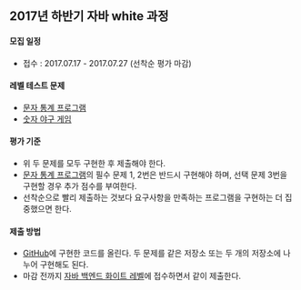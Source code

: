 ## 2017년 하반기 자바 white 과정
#### 모집 일정
* 접수 : 2017.07.17 - 2017.07.27 (선착순 평가 마감)

#### 레벨 테스트 문제
* [문자 통계 프로그램](2017-java/string-edit.md)
* [숫자 야구 게임](2017-java/baseball.md)

#### 평가 기준
* 위 두 문제를 모두 구현한 후 제출해야 한다.
* [문자 통계 프로그램](2017-java/string-edit.md)의 필수 문제 1, 2번은 반드시 구현해야 하며, 선택 문제 3번을 구현할 경우 추가 점수를 부여한다.
* 선착순으로 빨리 제출하는 것보다 요구사항을 만족하는 프로그램을 구현하는 더 집중했으면 한다.

#### 제출 방법
* [GitHub](https://github.com)에 구현한 코드를 올린다. 두 문제를 같은 저장소 또는 두 개의 저장소에 나누어 구현해도 된다.
* 마감 전까지 [자바 백엔드 화이트 레벨](https://docs.google.com/forms/d/e/1FAIpQLSf80_FA_duYvzAb5GmrDXTqQPMU_xDiDCR90tJ_41oiqEgplg/viewform)에 접수하면서 같이 제출한다.
